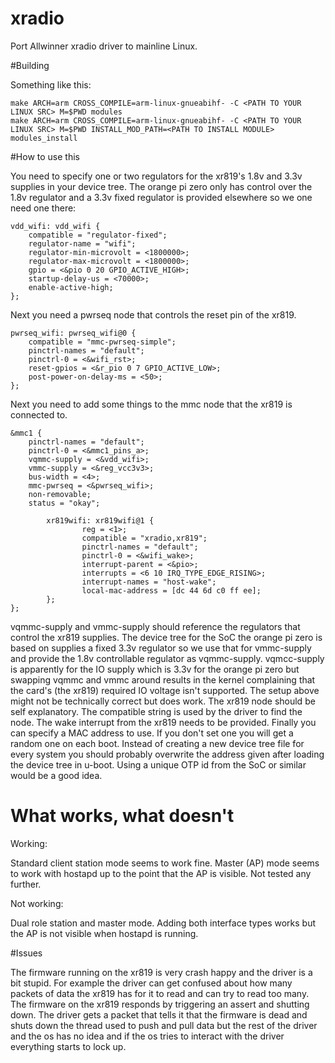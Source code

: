 # xradio
Port Allwinner xradio driver to mainline Linux.

#Building

Something like this:

```
make ARCH=arm CROSS_COMPILE=arm-linux-gnueabihf- -C <PATH TO YOUR LINUX SRC> M=$PWD modules
make ARCH=arm CROSS_COMPILE=arm-linux-gnueabihf- -C <PATH TO YOUR LINUX SRC> M=$PWD INSTALL_MOD_PATH=<PATH TO INSTALL MODULE> modules_install
```

#How to use this

You need to specify one or two regulators for the xr819's 1.8v and 3.3v supplies in your device tree.
The orange pi zero only has control over the 1.8v regulator and a 3.3v fixed regulator is provided elsewhere
so we one need one there:

```
vdd_wifi: vdd_wifi {
	compatible = "regulator-fixed";
	regulator-name = "wifi";
	regulator-min-microvolt = <1800000>;
	regulator-max-microvolt = <1800000>;
	gpio = <&pio 0 20 GPIO_ACTIVE_HIGH>;
	startup-delay-us = <70000>;
	enable-active-high;
};
```

Next you need a pwrseq node that controls the reset pin of the xr819.

```
pwrseq_wifi: pwrseq_wifi@0 {
	compatible = "mmc-pwrseq-simple";
	pinctrl-names = "default";
	pinctrl-0 = <&wifi_rst>;
	reset-gpios = <&r_pio 0 7 GPIO_ACTIVE_LOW>;
	post-power-on-delay-ms = <50>;
};
```

Next you need to add some things to the mmc node that the xr819 is connected to.

```
&mmc1 {
	pinctrl-names = "default";
	pinctrl-0 = <&mmc1_pins_a>;
	vqmmc-supply = <&vdd_wifi>;
	vmmc-supply = <&reg_vcc3v3>;
	bus-width = <4>;
	mmc-pwrseq = <&pwrseq_wifi>;
	non-removable;
	status = "okay";

        xr819wifi: xr819wifi@1 {
                reg = <1>;
                compatible = "xradio,xr819";
                pinctrl-names = "default";
                pinctrl-0 = <&wifi_wake>;
                interrupt-parent = <&pio>;
                interrupts = <6 10 IRQ_TYPE_EDGE_RISING>;
                interrupt-names = "host-wake";
                local-mac-address = [dc 44 6d c0 ff ee];
        };
};
```


vqmmc-supply and vmmc-supply should reference the regulators that control the xr819 supplies.
The device tree for the SoC the orange pi zero is based on supplies a fixed 3.3v regulator
so we use that for vmmc-supply and provide the 1.8v controllable regulator as vqmmc-supply.
vqmcc-supply is apparently for the IO supply which is 3.3v for the orange pi zero but
swapping vqmmc and vmmc around results in the kernel complaining that the card's (the xr819)
required IO voltage isn't supported. The setup above might not be technically correct but
does work.
The xr819 node should be self explanatory. The compatible string is used by the driver
to find the node. The wake interrupt from the xr819 needs to be provided. Finally
you can specify a MAC address to use. If you don't set one you will get a random one
on each boot. Instead of creating a new device tree file for every system you should
probably overwrite the address given after loading the device tree in u-boot.
Using a unique OTP id from the SoC or similar would be a good idea.

# What works, what doesn't

Working:

Standard client station mode seems to work fine.
Master (AP) mode seems to work with hostapd up to the point that the AP
is visible. Not tested any further.

Not working:

Dual role station and master mode. Adding both interface types works
but the AP is not visible when hostapd is running.



#Issues

The firmware running on the xr819 is very crash happy and the driver is a bit
stupid. For example the driver can get confused about how many packets of data
the xr819 has for it to read and can try to read too many. The firmware on the
xr819 responds by triggering an assert and shutting down. The driver gets
a packet that tells it that the firmware is dead and shuts down the thread used
to push and pull data but the rest of the driver and the os has no idea and
if the os tries to interact with the driver everything starts to lock up.
